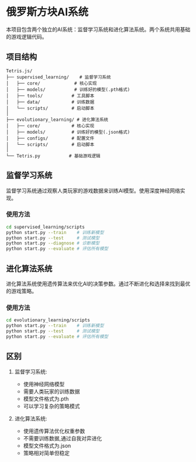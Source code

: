 # 俄罗斯方块AI系统

本项目包含两个独立的AI系统：监督学习系统和进化算法系统。两个系统共用基础的游戏逻辑代码。

## 项目结构

```
Tetris.js/
├── supervised_learning/    # 监督学习系统
│   ├── core/             # 核心实现
│   ├── models/           # 训练好的模型(.pth格式)
│   ├── tools/           # 工具脚本
│   ├── data/            # 训练数据
│   └── scripts/         # 启动脚本
│
├── evolutionary_learning/ # 进化算法系统
│   ├── core/            # 核心实现
│   ├── models/          # 训练好的模型(.json格式)
│   ├── configs/         # 配置文件
│   └── scripts/         # 启动脚本
│
└── Tetris.py           # 基础游戏逻辑
```

## 监督学习系统

监督学习系统通过观察人类玩家的游戏数据来训练AI模型。使用深度神经网络实现。

### 使用方法

```bash
cd supervised_learning/scripts
python start.py --train    # 训练新模型
python start.py --test     # 测试模型
python start.py --diagnose # 诊断模型
python start.py --evaluate # 评估所有模型
```

## 进化算法系统

进化算法系统使用遗传算法来优化AI的决策参数。通过不断进化和选择来找到最优的游戏策略。

### 使用方法

```bash
cd evolutionary_learning/scripts
python start.py --train    # 训练新模型
python start.py --test     # 测试模型
python start.py --evaluate # 评估所有模型
```

## 区别

1. 监督学习系统:
   - 使用神经网络模型
   - 需要人类玩家的训练数据
   - 模型文件格式为.pth
   - 可以学习复杂的策略模式

2. 进化算法系统:
   - 使用遗传算法优化权重参数
   - 不需要训练数据,通过自我对弈进化
   - 模型文件格式为.json
   - 策略相对简单但稳定
